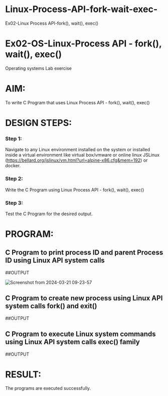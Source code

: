 # Linux-Process-API-fork-wait-exec-
Ex02-Linux Process API-fork(), wait(), exec()
# Ex02-OS-Linux-Process API - fork(), wait(), exec()
Operating systems Lab exercise


# AIM:
To write C Program that uses Linux Process API - fork(), wait(), exec()

# DESIGN STEPS:

### Step 1:

Navigate to any Linux environment installed on the system or installed inside a virtual environment like virtual box/vmware or online linux JSLinux (https://bellard.org/jslinux/vm.html?url=alpine-x86.cfg&mem=192) or docker.

### Step 2:

Write the C Program using Linux Process API - fork(), wait(), exec()

### Step 3:

Test the C Program for the desired output. 

# PROGRAM:

## C Program to print process ID and parent Process ID using Linux API system calls
















##OUTPUT

![Screenshot from 2024-03-21 09-23-57](https://github.com/mithra916/Linux-Process-API-fork-wait-exec/assets/149986612/9a41e63d-2bd2-4a46-af6c-8f4f20ceb1cb)






## C Program to create new process using Linux API system calls fork() and exit()













##OUTPUT








## C Program to execute Linux system commands using Linux API system calls exec() family


























##OUTPUT


















# RESULT:
The programs are executed successfully.
